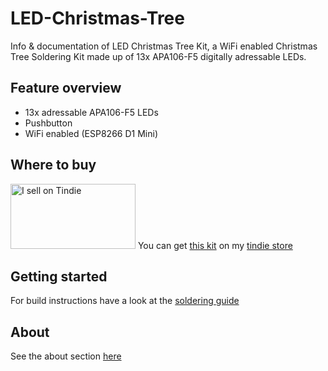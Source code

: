 # LED-Christmas-Tree
Info &amp; documentation of LED Christmas Tree Kit, a WiFi enabled Christmas Tree Soldering Kit made up of 13x APA106-F5 digitally adressable LEDs.

## Feature overview
 - 13x adressable APA106-F5 LEDs
 - Pushbutton
 - WiFi enabled (ESP8266 D1 Mini)

## Where to buy
<a href="https://www.tindie.com/stores/enwi/"><img src="https://d2ss6ovg47m0r5.cloudfront.net/badges/tindie-larges.png" alt="I sell on Tindie" width="200" height="104"></a>
You can get [this kit](https://www.tindie.com/products/enwi/led-christmas-tree-kit/) on my [tindie store](https://www.tindie.com/stores/enwi/#store-section-products)

## Getting started
For build instructions have a look at the [soldering guide](https://github.com/enwi/LED-Christmas-Tree/blob/main/soldering.md)

## About
See the about section [here](https://github.com/enwi/LED-Christmas-Tree/blob/main/about.md)
